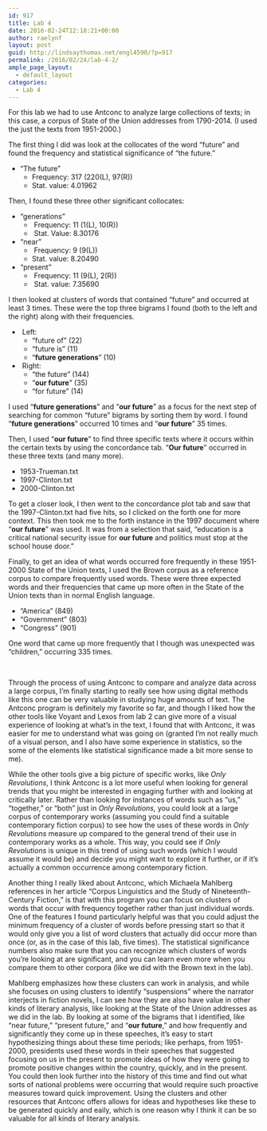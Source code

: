 ```yaml
---
id: 917
title: Lab 4
date: 2016-02-24T12:18:21+00:00
author: raelynf
layout: post
guid: http://lindsaythomas.net/engl4590/?p=917
permalink: /2016/02/24/lab-4-2/
ample_page_layout:
  - default_layout
categories:
  - Lab 4
---
```

For this lab we had to use Antconc to analyze large collections of texts; in this case, a corpus of State of the Union addresses from 1790-2014. (I used the just the texts from 1951-2000.)

The first thing I did was look at the collocates of the word “future” and found the frequency and statistical significance of “the future.”

  * “The future” 
      * Frequency: 317 (220(L), 97(R))
      * Stat. value: 4.01962

Then, I found these three other significant collocates:

  * “generations” 
      *  Frequency: 11 (1(L), 10(R))
      *  Stat. Value: 8.30176
  * “near” 
      *  Frequency: 9 (9(L))
      * Stat. value: 8.20490
  * “present” 
      *  Frequency: 11 (9(L), 2(R))
      *  Stat. value: 7.35690

I then looked at clusters of words that contained “future” and occurred at least 3 times. These were the top three bigrams I found (both to the left and the right) along with their frequencies.

  *  Left: 
      * “future of” (22)
      * “future is” (11)
      * “**future generations**” (10)
  *  Right: 
      * “the future” (144)
      * “**our future**” (35)
      * “for future” (14)

I used “**future generations**” and “**our future**” as a focus for the next step of searching for common “future” bigrams by sorting them by word. I found “**future generations**” occurred 10 times and “**our future**” 35 times.

Then, I used “**our future**” to find three specific texts where it occurs within the certain texts by using the concordance tab. “**Our future**” occurred in these three texts (and many more).

  * 1953-Trueman.txt
  * 1997-Clinton.txt
  * 2000-Clinton.txt

To get a closer look, I then went to the concordance plot tab and saw that the 1997-Clinton.txt had five hits, so I clicked on the forth one for more context. This then took me to the forth instance in the 1997 document where “**our future**” was used. It was from a selection that said, “education is a critical national security issue for **our future** and politics must stop at the school house door.”

Finally, to get an idea of what words occurred fore frequently in these 1951-2000 State of the Union texts, I used the Brown corpus as a reference corpus to compare frequently used words. These were three expected words and their frequencies that came up more often in the State of the Union texts than in normal English language.

  * “America” (849)
  * “Government” (803)
  * “Congress” (901)

One word that came up more frequently that I though was unexpected was “children,” occurring 335 times.

&nbsp;

Through the process of using Antconc to compare and analyze data across a large corpus, I’m finally starting to really see how using digital methods like this one can be very valuable in studying huge amounts of text. The Antconc program is definitely my favorite so far, and though I liked how the other tools like Voyant and Lexos from lab 2 can give more of a visual experience of looking at what’s in the text, I found that with Antconc, it was easier for me to understand what was going on (granted I’m not really much of a visual person, and I also have some experience in statistics, so the some of the elements like statistical significance made a bit more sense to me).

While the other tools give a big picture of specific works, like _Only Revolutions_, I think Antconc is a lot more useful when looking for general trends that you might be interested in engaging further with and looking at critically later. Rather than looking for instances of words such as “us,” “together,” or “both” just in _Only Revolutions,_ you could look at a large corpus of contemporary works (assuming you could find a suitable contemporary fiction corpus) to see how the uses of these words in _Only Revolutions_ measure up compared to the general trend of their use in contemporary works as a whole. This way, you could see if _Only Revolutions_ is unique in this trend of using such words (which I would assume it would be) and decide you might want to explore it further, or if it’s actually a common occurrence among contemporary fiction.

Another thing I really liked about Antconc, which Michaela Mahlberg references in her article “Corpus Linguistics and the Study of Nineteenth-Century Fiction,” is that with this program you can focus on clusters of words that occur with frequency together rather than just individual words. One of the features I found particularly helpful was that you could adjust the minimum frequency of a cluster of words before pressing start so that it would only give you a list of word clusters that actually did occur more than once (or, as in the case of this lab, five times). The statistical significance numbers also make sure that you can recognize which clusters of words you’re looking at are significant, and you can learn even more when you compare them to other corpora (like we did with the Brown text in the lab).

Mahlberg emphasizes how these clusters can work in analysis, and while she focuses on using clusters to identify “suspensions” where the narrator interjects in fiction novels, I can see how they are also have value in other kinds of literary analysis, like looking at the State of the Union addresses as we did in the lab. By looking at some of the bigrams that I identified, like “near future,” “present future,” and “**our future**,” and how frequently and significantly they come up in these speeches, it’s easy to start hypothesizing things about these time periods; like perhaps, from 1951-2000, presidents used these words in their speeches that suggested focusing on us in the present to promote ideas of how they were going to promote positive changes within the country, quickly, and in the present. You could then look further into the history of this time and find out what sorts of national problems were occurring that would require such proactive measures toward quick improvement. Using the clusters and other resources that Antconc offers allows for ideas and hypotheses like these to be generated quickly and eaily, which is one reason why I think it can be so valuable for all kinds of literary analysis.